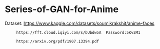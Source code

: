 # Series-of-GAN-for-Anime

Dataset: https://www.kaggle.com/datasets/soumikrakshit/anime-faces

         https://fft.cloud.iqiyi.com/s/bUbdw5A  Password:5Kv2M1
         
         https://arxiv.org/pdf/1907.13394.pdf
